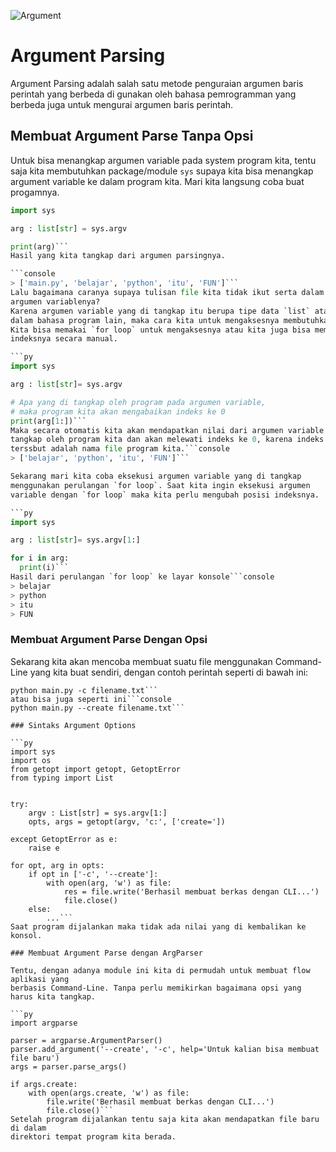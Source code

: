 ![Argument](https://i.ibb.co/9cCHHdh/argument.png)

# Argument Parsing

Argument Parsing adalah salah satu metode penguraian argumen baris perintah yang
berbeda di gunakan oleh bahasa pemrogramman yang berbeda juga untuk mengurai
argumen baris perintah.

## Membuat Argument Parse Tanpa Opsi

Untuk bisa menangkap argumen variable pada system program kita, tentu saja
kita membutuhkan package/module `sys` supaya kita bisa menangkap argument
variable ke dalam program kita. Mari kita langsung coba buat progamnya.

```py
import sys

arg : list[str] = sys.argv

print(arg)```
Hasil yang kita tangkap dari argumen parsingnya.

```console
> ['main.py', 'belajar', 'python', 'itu', 'FUN']```
Lalu bagaimana caranya supaya tulisan file kita tidak ikut serta dalam penangkapan
argumen variablenya?
Karena argumen variable yang di tangkap itu berupa tipe data `list` atau `array`
dalam bahasa program lain, maka cara kita untuk mengaksesnya membutuhkan indeks.
Kita bisa memakai `for loop` untuk mengaksesnya atau kita juga bisa memasukan
indeksnya secara manual.

```py
import sys

arg : list[str]= sys.argv

# Apa yang di tangkap oleh program pada argumen variable, 
# maka program kita akan mengabaikan indeks ke 0
print(arg[1:])```
Maka secara otomatis kita akan mendapatkan nilai dari argumen variable yang di
tangkap oleh program kita dan akan melewati indeks ke 0, karena indeks ke 0
terssbut adalah nama file program kita.```console
> ['belajar', 'python', 'itu', 'FUN']```

Sekarang mari kita coba eksekusi argumen variable yang di tangkap
menggunakan perulangan `for loop`. Saat kita ingin eksekusi argumen
variable dengan `for loop` maka kita perlu mengubah posisi indeksnya.

```py
import sys

arg : list[str]= sys.argv[1:]

for i in arg:
  print(i)```
Hasil dari perulangan `for loop` ke layar konsole```console
> belajar
> python
> itu
> FUN
```

### Membuat Argument Parse Dengan Opsi

Sekarang kita akan mencoba membuat suatu file menggunakan Command-Line yang kita
buat sendiri, dengan contoh perintah seperti di bawah ini:

```console
python main.py -c filename.txt```
atau bisa juga seperti ini```console
python main.py --create filename.txt```

### Sintaks Argument Options

```py
import sys
import os
from getopt import getopt, GetoptError
from typing import List


try:
    argv : List[str] = sys.argv[1:]
    opts, args = getopt(argv, 'c:', ['create='])

except GetoptError as e:
    raise e

for opt, arg in opts:
    if opt in ['-c', '--create']:
        with open(arg, 'w') as file:
            res = file.write('Berhasil membuat berkas dengan CLI...')
            file.close()
    else:
        ...```
Saat program dijalankan maka tidak ada nilai yang di kembalikan ke konsol.

### Membuat Argument Parse dengan ArgParser

Tentu, dengan adanya module ini kita di permudah untuk membuat flow aplikasi yang
berbasis Command-Line. Tanpa perlu memikirkan bagaimana opsi yang harus kita tangkap.

```py
import argparse

parser = argparse.ArgumentParser()
parser.add_argument('--create', '-c', help='Untuk kalian bisa membuat file baru')
args = parser.parse_args()

if args.create:
    with open(args.create, 'w') as file:
        file.write('Berhasil membuat berkas dengan CLI...')
        file.close()```
Setelah program dijalankan tentu saja kita akan mendapatkan file baru di dalam
direktori tempat program kita berada.
